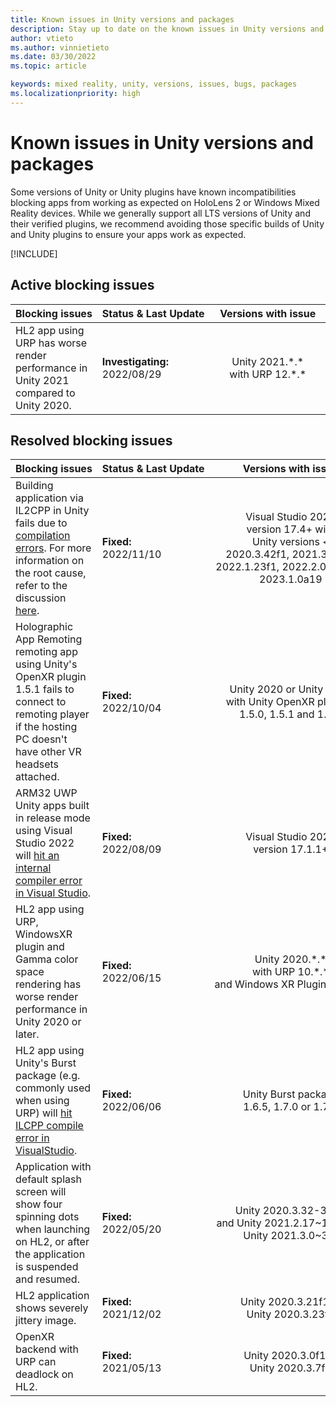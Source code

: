 ```yaml
---
title: Known issues in Unity versions and packages
description: Stay up to date on the known issues in Unity versions and packages.
author: vtieto
ms.author: vinnietieto
ms.date: 03/30/2022
ms.topic: article

keywords: mixed reality, unity, versions, issues, bugs, packages
ms.localizationpriority: high
---
```


# Known issues in Unity versions and packages

Some versions of Unity or Unity plugins have known incompatibilities blocking apps from working as expected on HoloLens 2 or Windows Mixed Reality devices. While we generally support all LTS versions of Unity and their verified plugins, we recommend avoiding those specific builds of Unity and Unity plugins to ensure your apps work as expected.

[!INCLUDE[](includes/xr/recommended-version.md)]

## Active blocking issues

<!-- When updating this table, BE SURE TO ALSO UPDATE /develop/unity/includes/xr/recommended-version.md! -->

| Blocking&nbsp;issues | Status&nbsp;&&nbsp;Last&nbsp;Update | &nbsp;&nbsp;Versions&nbsp;with&nbsp;issue&nbsp;&nbsp; | &nbsp;&nbsp;Mitigation&nbsp;&nbsp; |
| :----------- | :----- | :--------------: | :--------------: |
| HL2 app using URP has worse render performance in Unity 2021 compared to Unity 2020. | **Investigating:**<br />2022/08/29 | Unity 2021.\*.\* <br/> with URP 12.\*.\* | Either avoid URP in Unity&nbsp;2021 or use URP in Unity&nbsp;2020.LTS |

## Resolved blocking issues

| Blocking&nbsp;issues | Status&nbsp;&&nbsp;Last&nbsp;Update | &nbsp;&nbsp;Versions&nbsp;with&nbsp;issue&nbsp;&nbsp; | &nbsp;&nbsp;Versions&nbsp;with&nbsp;fixes&nbsp;&nbsp; |
| :----------- | :----- | :--------------: | :--------------: |
| Building application via IL2CPP in Unity fails due to [compilation errors](https://issuetracker.unity3d.com/issues/il2cpp-windows-builds-fails-when-using-vs-2022-17-dot-4-0-preview). For more information on the root cause, refer to the discussion [here](https://developercommunity.visualstudio.com/t/stdext::hash_compare-has-been-removed-in/10182319). | **Fixed:**<br />2022/11/10 | Visual Studio&nbsp;2022<br />version 17.4+ with<br />Unity versions <<br />2020.3.42f1, 2021.3.14f1, 2022.1.23f1, 2022.2.0b16 and 2023.1.0a19 | Use Visual Studio&nbsp;2019 or Unity version >= 2020.3.42f1, 2021.3.14f1, 2022.1.23f1, 2022.2.0b16 or 2023.1.0a19 |
| Holographic App Remoting remoting app using Unity's OpenXR plugin 1.5.1 fails to connect to remoting player if the hosting PC doesn't have other VR headsets attached. | **Fixed:**<br />2022/10/04 | Unity 2020 or Unity 2021 <br/> with Unity&nbsp;OpenXR&nbsp;plugin&nbsp;=<br/>1.5.0, 1.5.1 and 1.5.2 | If using Holographic App Remoting, use Unity&nbsp;OpenXR&nbsp;plugin&nbsp;<= 1.4.3&nbsp;or&nbsp;>=&nbsp;1.5.3|
| ARM32 UWP Unity apps built in release mode using Visual Studio&nbsp;2022 will [hit an internal compiler error in Visual Studio](https://developercommunity.visualstudio.com/t/uwp-arm-32-build-fails-with-fatal-error-c1001-inte/1697106#T-N10059007). | **Fixed:**<br />2022/08/09 | Visual Studio&nbsp;2022<br />version 17.1.1+ | Use Visual Studio&nbsp;2019 or Visual&nbsp;Studio&nbsp;2022&nbsp;version >= 17.3.* |
| HL2 app using URP, WindowsXR plugin and Gamma color space rendering has worse render performance in Unity 2020 or later. | **Fixed:**<br />2022/06/15 | Unity 2020.\*.\* <br/> with URP 10.\*.\* <br/> and&nbsp;Windows&nbsp;XR&nbsp;Plugin&nbsp;<=4.6.3| Use Windows&nbsp;XR&nbsp;Plugin&nbsp;version&nbsp;>=&nbsp;4.6.4 |
| HL2 app using Unity's Burst package (e.g. commonly used when using URP) will [hit ILCPP compile error in VisualStudio](https://issuetracker.unity3d.com/issues/build-fails-with-error-mono-dot-cecil-dot-assemblyresolutionexception-failed-to-resolve-assembly-when-unity-iap-is-in-the-project). | **Fixed:**<br />2022/06/06 | Unity Burst package <br/> 1.6.5, 1.7.0 or 1.7.1 | Use Unity Burst package 1.6.6 or 1.7.2 or later versions. |
| Application with default splash screen will show four spinning dots when launching on HL2, or after the application is suspended and resumed. | **Fixed:**<br />2022/05/20 | Unity&nbsp;2020.3.32-34f1&nbsp;</br>and Unity&nbsp;2021.2.17~19f1 and Unity&nbsp;2021.3.0~3f1| Use Unity&nbsp;2020.3.35f1 or Unity&nbsp;2021.3.4f1 or later |
| HL2 application shows severely jittery image. | **Fixed:**<br />2021/12/02 | Unity 2020.3.21f1 to <br />Unity 2020.3.23f1 | Use Unity 2020.3.24f1<br /> and later |
| OpenXR backend with URP can deadlock on HL2. | **Fixed:**<br />2021/05/13 | Unity 2020.3.0f1 to <br />Unity 2020.3.7f1 | Use Unity 2020.3.8f1<br /> and later |

